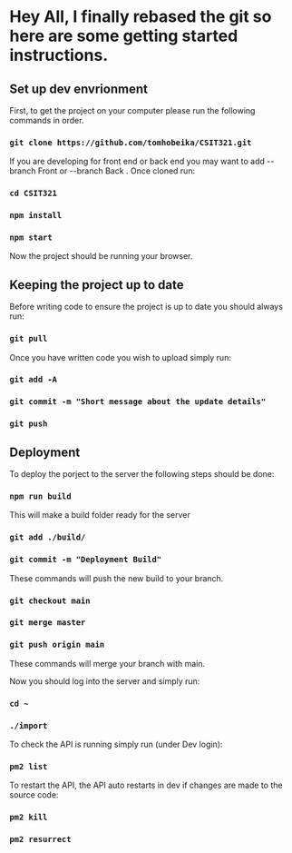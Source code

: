 # Hey All, I finally rebased  the git so  here are some getting started instructions.

## Set up dev envrionment

First, to get the project on your computer please run the following commands in order.

### `git clone https://github.com/tomhobeika/CSIT321.git`
If you are developing for front end or back end you may want to add --branch Front or --branch Back .
Once cloned run:
### `cd CSIT321`
### `npm install`
### `npm start`
Now the project should be running your browser.

## Keeping the project up to date

Before writing code to ensure the project is up to date you should always run:
### `git pull`

Once you have written code you wish to upload simply run:
### `git add -A`
### `git commit -m "Short message about the update details"`
### `git push`

## Deployment

To deploy the porject to the server the following steps should be done:

### `npm run build`
This will make a build folder ready for the server
### `git add ./build/`
### `git commit -m "Deployment Build"`
These commands will push the new build to your branch.
### `git checkout main`
### `git merge master`
### `git push origin main`
These commands will merge your branch with main.

Now you should log into the server and simply run:
### `cd ~`
### `./import`

To check the API is running simply run (under Dev login): 
### `pm2 list`

To restart the API, the API auto restarts in dev if changes are made to the source code:
### `pm2 kill`
### `pm2 resurrect`
